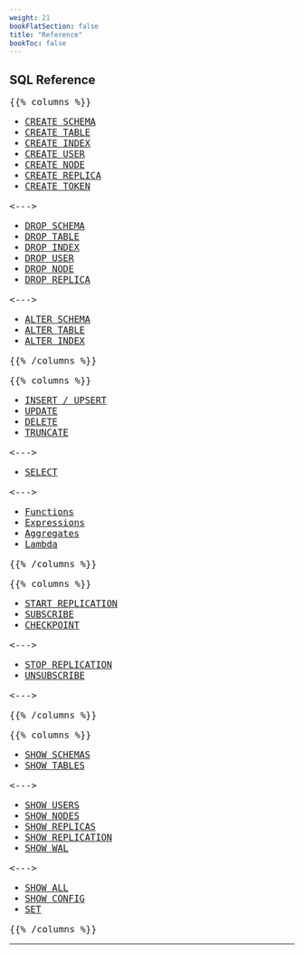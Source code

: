 ```yaml
---
weight: 21
bookFlatSection: false
title: "Reference"
bookToc: false
---
```


## SQL Reference

<span style="font-size: 16px; font-family: IBM Plex Mono, monospace;">

{{% columns %}}

* [CREATE SCHEMA](/docs/sql/ddl/schemas/create)
* [CREATE TABLE](/docs/sql/ddl/tables/create)
* [CREATE INDEX](/docs/sql/ddl/indexes/create)
* [CREATE USER](/docs/users/create)
* [CREATE NODE](/docs/cluster/create)
* [CREATE REPLICA](/docs/repl/create)
* [CREATE TOKEN](/docs/users/create_token)

<--->

* [DROP SCHEMA](/docs/sql/ddl/schemas/drop)
* [DROP TABLE](/docs/sql/ddl/tables/drop)
* [DROP INDEX](/docs/sql/ddl/indexes/drop)
* [DROP USER](/docs/users/drop)
* [DROP NODE](/docs/cluster/drop)
* [DROP REPLICA](/docs/repl/drop)

<--->

* [ALTER SCHEMA](/docs/sql/ddl/schemas/alter)
* [ALTER TABLE](/docs/sql/ddl/tables/alter)
* [ALTER INDEX](/docs/sql/ddl/indexes/alter)

{{% /columns %}}


{{% columns %}}

* [INSERT / UPSERT](/docs/sql/dml/insert)
* [UPDATE](/docs/sql/dml/update)
* [DELETE](/docs/sql/dml/delete)
* [TRUNCATE](/docs/sql/dml/truncate)

<--->

* [SELECT](/docs/sql/query/select)

<--->

* [Functions](/docs/sql/functions/system)
* [Expressions](/docs/sql/expressions/arithmetical)
* [Aggregates](/docs/sql/query/aggregates)
* [Lambda](/docs/sql/query/lambda)

{{% /columns %}}


{{% columns %}}

* [START REPLICATION](/docs/repl/start)
* [SUBSCRIBE](/docs/repl/subscribe)
* [CHECKPOINT](/docs/storage/checkpoint)

<--->

* [STOP REPLICATION](/docs/repl/stop)
* [UNSUBSCRIBE](/docs/repl/unsubscribe)

<--->

{{% /columns %}}


{{% columns %}}

* [SHOW SCHEMAS](/docs/sql/ddl/schemas/show)
* [SHOW TABLES](/docs/sql/ddl/tables/show)

<--->

* [SHOW USERS](/docs/users/show)
* [SHOW NODES](/docs/cluster/show)
* [SHOW REPLICAS](/docs/repl/show_replicas)
* [SHOW REPLICATION](/docs/repl/show)
* [SHOW WAL](/docs/storage/show)

<--->

* [SHOW ALL](/docs/configuration/show)
* [SHOW CONFIG](/docs/configuration/show)
* [SET](/docs/configuration/set)

{{% /columns %}}

</span>

---
